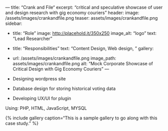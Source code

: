 —
title: “Crank and File“
excerpt: “critical and speculative showcase of user and design research with gig economy couriers”
header:
  image: /assets/images/crankandfile.png
  teaser: assets/images/crankandfile.png
sidebar:
  - title: “Role”
    image: http://placehold.it/350x250
    image_alt: “logo”
    text: “Lead Researcher”
  - title: “Responsibilities”
    text: “Content Design, Web design, ”
gallery:
  - url: /assets/images/crankandfile.png
    image_path: assets/images/crankandfile.png
    alt: “Mock Corporate Showcase of Critical Design with Gig Economy Couriers”
—

- Designing wordpress site
- Database design for storing historical voting data
- Developing UX/UI for plugin

Using: PHP, HTML, JavaScript, MYSQL


{% include gallery caption=“This is a sample gallery to go along with this case study.” %}

